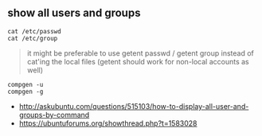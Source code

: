## show all users and groups


```
cat /etc/passwd
cat /etc/group
```

> it might be preferable to use getent passwd / getent group instead of cat'ing the local files (getent should work for non-local accounts as well)

```
compgen -u
compgen -g
```

- http://askubuntu.com/questions/515103/how-to-display-all-user-and-groups-by-command 
- https://ubuntuforums.org/showthread.php?t=1583028
